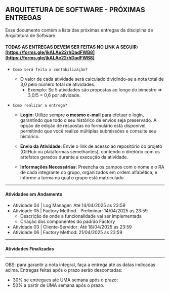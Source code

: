## ARQUITETURA DE SOFTWARE - PRÓXIMAS ENTREGAS

Esse documento contém a lista das próximas entregas da disciplina de Arquitetura de Software.

#### TODAS AS ENTREGAS DEVEM SER FEITAS NO LINK A SEGUIR: [https://forms.gle/jkALAe22rhDadFWB8](https://forms.gle/jkALAe22rhDadFWB8)

- `Como será feita a contabilização?`

    - O valor de cada atividade será calculado dividindo-se a nota total de 3,0 pelo número total de atividades.
        + Exemplo: Se 5 atividades são propostas ao longo do bimestre => 3,0/5 = 0,6 por atividade.

- `Como realizar a entrega?`
    + __Login:__ Utilize sempre **o mesmo e-mail** para efetuar o login, garantindo que todo o seu histórico de envios seja preservado. A opção de edição de respostas no formulário está disponível, permitindo que você realize múltiplas submissões e consulte seu histórico.

    + __Envio da Atividade:__ Envie o link de acesso ao repositório do projeto (GitHub ou plataformas semelhantes), contendo o diretório com os artefatos gerados durante a execução da atividade.

    + __Informações Necessárias:__ Preencha os campos com o nome e o RA de cada integrante do grupo, organizados em ordem alfabética, e informe a turma na qual o grupo está matriculado.
___
#### Atividades em Andamento

- Atividade 04 | Log Manager: Até 14/04/2025 as 23:59
- Atividade 05 | Factory Method - Preliminar: 14/04/2025 as 23:59
    + Descrição de onde a funcionalidade vai ser implementada
    + Criação dos componentes do padrão Factory
- Atividade 03 | Cliente-Servidor: Até 18/04/2025 as 23:59
- Atividade 06 | Factory Method: 21/04/2025 as 23:59
___
#### Atividades Finalizadas

___

OBS: para garantir a nota integral, faça a entrega até as datas indicadas acima. Entregas feitas após o prazo serão descontadas:
- 30% se entregues até UMA semana após o prazo;
- 50% a partir de UMA semana após o prazo. 